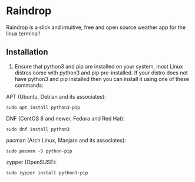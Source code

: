 # Raindrop
Raindrop is a slick and intuitive, free and open source weather app for the linux terminal!

## Installation

1. Ensure that python3 and pip are installed on your system, most Linux distros come with python3 and pip pre-installed. If your distro does not have python3 and pip installed then you can install it using one of these commands:

APT (Ubuntu, Debian and its associates):

```
sudo apt install python3-pip
```

DNF (CentOS 8 and newer, Fedora and Red Hat):

```
sudo dnf install python3
```

pacman (Arch Linux, Manjaro and its associates):

```
sudo pacman -S python-pip
```

zypper (OpenSUSE):

```
sudo zypper install python3-pip
```
